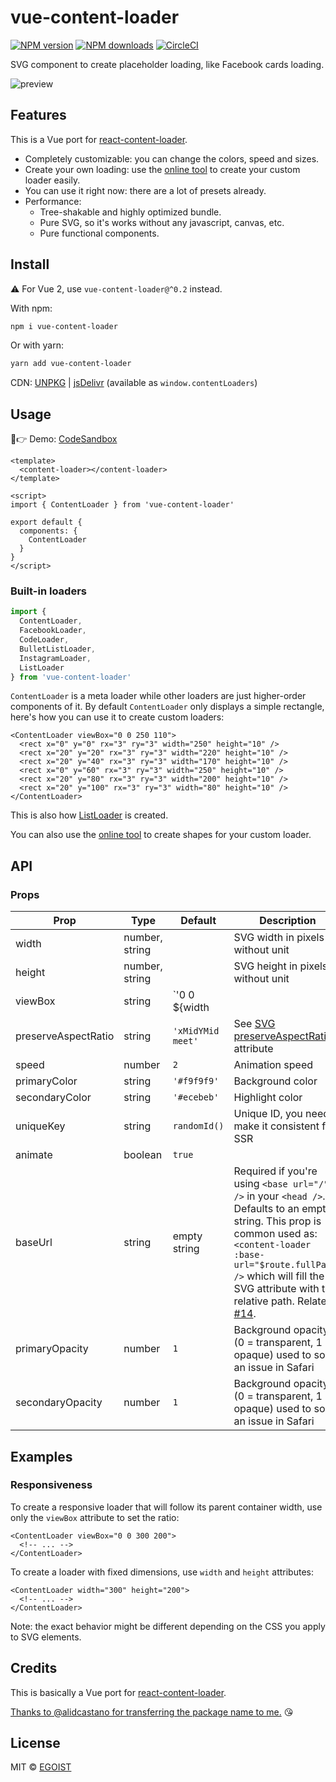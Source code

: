 # vue-content-loader

[![NPM version](https://img.shields.io/npm/v/vue-content-loader.svg?style=flat)](https://npmjs.com/package/vue-content-loader) [![NPM downloads](https://img.shields.io/npm/dm/vue-content-loader.svg?style=flat)](https://npmjs.com/package/vue-content-loader) [![CircleCI](https://circleci.com/gh/egoist/vue-content-loader/tree/master.svg?style=shield)](https://circleci.com/gh/egoist/vue-content-loader/tree/master)

SVG component to create placeholder loading, like Facebook cards loading.

![preview](https://user-images.githubusercontent.com/4838076/34308760-ec55df82-e735-11e7-843b-2e311fa7b7d0.gif)

## Features

This is a Vue port for [react-content-loader](https://github.com/danilowoz/react-content-loader).

- Completely customizable: you can change the colors, speed and sizes.
- Create your own loading: use the [online tool](https://create-content-loader.now.sh/) to create your custom loader easily.
- You can use it right now: there are a lot of presets already.
- Performance:
  - Tree-shakable and highly optimized bundle.
  - Pure SVG, so it's works without any javascript, canvas, etc.
  - Pure functional components.

## Install

⚠️ For Vue 2, use `vue-content-loader@^0.2` instead.

With npm:

```bash
npm i vue-content-loader
```

Or with yarn:

```bash
yarn add vue-content-loader
```

CDN: [UNPKG](https://unpkg.com/vue-content-loader/) | [jsDelivr](https://cdn.jsdelivr.net/npm/vue-content-loader/) (available as `window.contentLoaders`)

## Usage

👀👉 Demo: [CodeSandbox](https://codesandbox.io/s/vue-content-loader-igfyf?file=/src/App.vue)

```vue
<template>
  <content-loader></content-loader>
</template>

<script>
import { ContentLoader } from 'vue-content-loader'

export default {
  components: {
    ContentLoader
  }
}
</script>
```

### Built-in loaders

```js
import {
  ContentLoader,
  FacebookLoader,
  CodeLoader,
  BulletListLoader,
  InstagramLoader,
  ListLoader
} from 'vue-content-loader'
```

`ContentLoader` is a meta loader while other loaders are just higher-order components of it. By default `ContentLoader` only displays a simple rectangle, here's how you can use it to create custom loaders:

```vue
<ContentLoader viewBox="0 0 250 110">
  <rect x="0" y="0" rx="3" ry="3" width="250" height="10" />
  <rect x="20" y="20" rx="3" ry="3" width="220" height="10" />
  <rect x="20" y="40" rx="3" ry="3" width="170" height="10" />
  <rect x="0" y="60" rx="3" ry="3" width="250" height="10" />
  <rect x="20" y="80" rx="3" ry="3" width="200" height="10" />
  <rect x="20" y="100" rx="3" ry="3" width="80" height="10" />
</ContentLoader>
```

This is also how [ListLoader](./src/ListLoader.js) is created.

You can also use the [online tool](http://danilowoz.com/create-vue-content-loader/) to create shapes for your custom loader.

## API

### Props

| Prop                | Type           | Default                                  | Description                                                                                                                                                                                                                                                                                                 |
| ------------------- | -------------- | ---------------------------------------- | ----------------------------------------------------------------------------------------------------------------------------------------------------------------------------------------------------------------------------------------------------------------------------------------------------------- |
| width               | number, string |                                          | SVG width in pixels without unit                                                                                                                                                                                                                                                                            |
| height              | number, string |                                          | SVG height in pixels without unit                                                                                                                                                                                                                                                                           |
| viewBox             | string         | `'0 0 ${width || 400} ${height || 130}'` | See [SVG viewBox](https://developer.mozilla.org/en-US/docs/Web/SVG/Attribute/viewBox) attribute                                                                                                                                                                                                             |
| preserveAspectRatio | string         | `'xMidYMid meet'`                        | See [SVG preserveAspectRatio](https://developer.mozilla.org/en-US/docs/Web/SVG/Attribute/preserveAspectRatio) attribute                                                                                                                                                                                     |
| speed               | number         | `2`                                      | Animation speed                                                                                                                                                                                                                                                                                             |
| primaryColor        | string         | `'#f9f9f9'`                              | Background color                                                                                                                                                                                                                                                                                            |
| secondaryColor      | string         | `'#ecebeb'`                              | Highlight color                                                                                                                                                                                                                                                                                             |
| uniqueKey           | string         | `randomId()`                             | Unique ID, you need to make it consistent for SSR                                                                                                                                                                                                                                                           |
| animate             | boolean        | `true`                                   |                                                                                                                                                                                                                                                                                                             |
| baseUrl             | string         | empty string                             | Required if you're using `<base url="/" />` in your `<head />`. Defaults to an empty string. This prop is common used as: `<content-loader :base-url="$route.fullPath" />` which will fill the SVG attribute with the relative path. Related [#14](https://github.com/egoist/vue-content-loader/issues/14). |
| primaryOpacity      | number         | `1`                                      | Background opacity (0 = transparent, 1 = opaque) used to solve an issue in Safari                                                                                                                                                                                                                           |
| secondaryOpacity    | number         | `1`                                      | Background opacity (0 = transparent, 1 = opaque) used to solve an issue in Safari                                                                                                                                                                                                                           |

## Examples

### Responsiveness

To create a responsive loader that will follow its parent container width, use only the `viewBox` attribute to set the ratio:

```vue
<ContentLoader viewBox="0 0 300 200">
  <!-- ... -->
</ContentLoader>
```

To create a loader with fixed dimensions, use `width` and `height` attributes:

```vue
<ContentLoader width="300" height="200">
  <!-- ... -->
</ContentLoader>
```

Note: the exact behavior might be different depending on the CSS you apply to SVG elements.

## Credits

This is basically a Vue port for [react-content-loader](https://github.com/danilowoz/react-content-loader).

[Thanks to @alidcastano for transferring the package name to me.](https://github.com/egoist/vue-content-loader/issues/1) 😘

## License

MIT &copy; [EGOIST](https://github.com/egoist)
